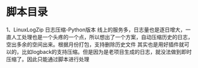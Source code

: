# 脚本目录
1、LinuxLogZip
日志压缩-Python版本
线上的服务多，日志量也是逐日增大，一直人工处理也是一个头疼的一个点，所以想出了一个方案，自动压缩历史的日志，空出多余的空间出来。根据月份打包，支持删除历史文件
其实也是用好插件就可以的，比如logback的支持压缩。但是因为是老项目生成的日志，就没法做到即时压缩了。因此只能通过脚本进行处理
